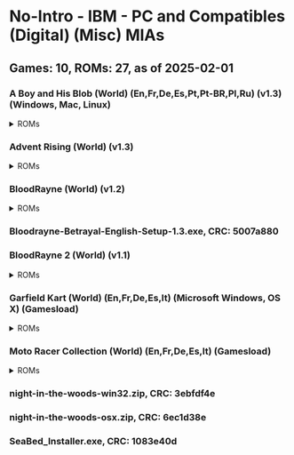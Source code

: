 # No-Intro - IBM - PC and Compatibles (Digital) (Misc) MIAs
## Games: 10, ROMs: 27, as of 2025-02-01
### A Boy and His Blob (World) (En,Fr,De,Es,Pt,Pt-BR,Pl,Ru) (v1.3) (Windows, Mac, Linux)
<details>
<summary>ROMs</summary>

A-Boy-and-His-Blob-1.0.dmg, CRC: 0f2428cb

A-Boy-And-His-Blob-1.0.tar.gz, CRC: deb7f09a

A-Boy-and-His-Blob-English-Setup-1.3.exe, CRC: 464ce62f
</details>

### Advent Rising (World) (v1.3)
<details>
<summary>ROMs</summary>

Advent-Rising-Artwork-1.0.zip, CRC: 18431946

Advent-Rising-English-Setup-1.3-1.bin, CRC: c603e987

Advent-Rising-English-Setup-1.3-2.bin, CRC: 339044e2

Advent-Rising-English-Setup-1.3-3.bin, CRC: a9d90c21

Advent-Rising-English-Setup-1.3-4.bin, CRC: c6a7d224

Advent-Rising-English-Setup-1.3.exe, CRC: 3363d81d

Advent-Rising-Making-Of-Video-1.0.zip, CRC: 9a4bb801

Advent-Rising-Manual-1.0.pdf, CRC: 83a0b6f0

Advent-Rising-MP3-Soundtrack-1.0.zip, CRC: d74726d4
</details>

### BloodRayne (World) (v1.2)
<details>
<summary>ROMs</summary>

BloodRayne-1-Artwork-1.0.zip, CRC: 20dd787d

BloodRayne-1-MP3-Soundtrack-1.0.zip, CRC: 60f6dbbe

BloodRayne-English-Setup-1.2.exe, CRC: dbf09c31
</details>

### Bloodrayne-Betrayal-English-Setup-1.3.exe, CRC: 5007a880
### BloodRayne 2 (World) (v1.1)
<details>
<summary>ROMs</summary>

BloodRayne-2-Artwork-1.0.zip, CRC: b110fcda

BloodRayne-2-English-Setup-1.1.exe, CRC: 75c244e8

BloodRayne-2-MP3-Soundtrack-1.0.zip, CRC: 68be7972

BloodRayne-2-Screensavers-1.0.zip, CRC: 8971021c
</details>

### Garfield Kart (World) (En,Fr,De,Es,It) (Microsoft Windows, OS X) (Gamesload)
<details>
<summary>ROMs</summary>

GarfieldKart_efgis.dmg, CRC: 613b5445

GarfieldKart_efgis.exe, CRC: 0d40f370
</details>

### Moto Racer Collection (World) (En,Fr,De,Es,It) (Gamesload)
<details>
<summary>ROMs</summary>

MotoRacerCollection_efgis-1.bin, CRC: 71dda594

MotoRacerCollection_efgis.exe, CRC: 8870e84c
</details>

### night-in-the-woods-win32.zip, CRC: 3ebfdf4e
### night-in-the-woods-osx.zip, CRC: 6ec1d38e
### SeaBed_Installer.exe, CRC: 1083e40d
